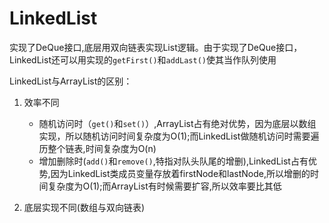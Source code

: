 # LinkedList

实现了DeQue接口,底层用双向链表实现List逻辑。由于实现了DeQue接口，LinkedList还可以用实现的`getFirst()`和`addLast()`使其当作队列使用

LinkedList与ArrayList的区别：

1. 效率不同

   * 随机访问时（`get()`和`set()`）,ArrayList占有绝对优势，因为底层以数组实现，所以随机访问时间复杂度为O(1);而LinkedList做随机访问时需要遍历整个链表,时间复杂度为O(n)
   * 增加删除时(`add()`和`remove()`,特指对队头队尾的增删),LinkedList占有优势,因为LinkedList类成员变量存放着firstNode和lastNode,所以增删的时间复杂度为O(1);而ArrayList有时候需要扩容,所以效率要比其低

2. 底层实现不同(数组与双向链表)

   